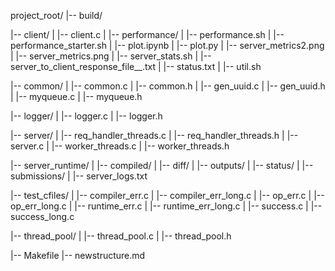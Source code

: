 project_root/
|-- build/

|-- client/
|   |-- client.c
|   |-- performance/
|       |-- performance.sh
|       |-- performance_starter.sh
|       |-- plot.ipynb
|       |-- plot.py
|       |-- server_metrics2.png
|       |-- server_metrics.png
|       |-- server_stats.sh
|       |-- server_to_client_response_file__.txt
|       |-- status.txt
|       |-- util.sh

|-- common/
|   |-- common.c
|   |-- common.h
|   |-- gen_uuid.c
|   |-- gen_uuid.h
|   |-- myqueue.c
|   |-- myqueue.h

|-- logger/
|   |-- logger.c
|   |-- logger.h

|-- server/
|   |-- req_handler_threads.c
|   |-- req_handler_threads.h
|   |-- server.c
|   |-- worker_threads.c
|   |-- worker_threads.h

|-- server_runtime/
|   |-- compiled/
|   |-- diff/
|   |-- outputs/
|   |-- status/
|   |-- submissions/
|   |-- server_logs.txt

|-- test_cfiles/
|   |-- compiler_err.c
|   |-- compiler_err_long.c
|   |-- op_err.c
|   |-- op_err_long.c
|   |-- runtime_err.c
|   |-- runtime_err_long.c
|   |-- success.c
|   |-- success_long.c

|-- thread_pool/
|   |-- thread_pool.c
|   |-- thread_pool.h

|-- Makefile
|-- newstructure.md
